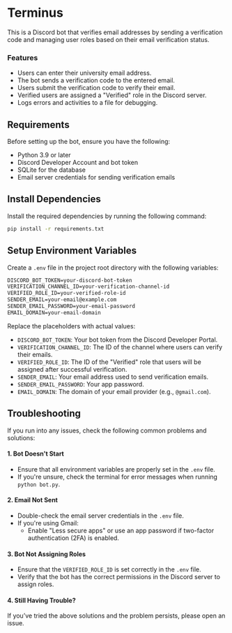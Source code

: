 # Terminus

This is a Discord bot that verifies email addresses by sending a verification code and managing user roles based on their email verification status.

### Features

- Users can enter their university email address.
- The bot sends a verification code to the entered email.
- Users submit the verification code to verify their email.
- Verified users are assigned a "Verified" role in the Discord server.
- Logs errors and activities to a file for debugging.

## Requirements

Before setting up the bot, ensure you have the following:

- Python 3.9 or later
- Discord Developer Account and bot token
- SQLite for the database
- Email server credentials for sending verification emails

## Install Dependencies

Install the required dependencies by running the following command:

```bash
pip install -r requirements.txt
```

## Setup Environment Variables

Create a `.env` file in the project root directory with the following variables:

```txt
DISCORD_BOT_TOKEN=your-discord-bot-token
VERIFICATION_CHANNEL_ID=your-verification-channel-id
VERIFIED_ROLE_ID=your-verified-role-id
SENDER_EMAIL=your-email@example.com
SENDER_EMAIL_PASSWORD=your-email-password
EMAIL_DOMAIN=your-email-domain
```

Replace the placeholders with actual values:

- `DISCORD_BOT_TOKEN`: Your bot token from the Discord Developer Portal.
- `VERIFICATION_CHANNEL_ID`: The ID of the channel where users can verify their emails.
- `VERIFIED_ROLE_ID`: The ID of the "Verified" role that users will be assigned after successful verification.
- `SENDER_EMAIL`: Your email address used to send verification emails.
- `SENDER_EMAIL_PASSWORD`: Your app password.
- `EMAIL_DOMAIN`: The domain of your email provider (e.g., `@gmail.com`).

## Troubleshooting

If you run into any issues, check the following common problems and solutions:

#### 1. **Bot Doesn't Start**

- Ensure that all environment variables are properly set in the `.env` file.
- If you're unsure, check the terminal for error messages when running `python bot.py`.

#### 2. **Email Not Sent**

- Double-check the email server credentials in the `.env` file.
- If you're using Gmail:
  - Enable "Less secure apps" or use an app password if two-factor authentication (2FA) is enabled.

#### 3. **Bot Not Assigning Roles**

- Ensure that the `VERIFIED_ROLE_ID` is set correctly in the `.env` file.
- Verify that the bot has the correct permissions in the Discord server to assign roles.

#### 4. Still Having Trouble?

If you’ve tried the above solutions and the problem persists, please open an issue.
